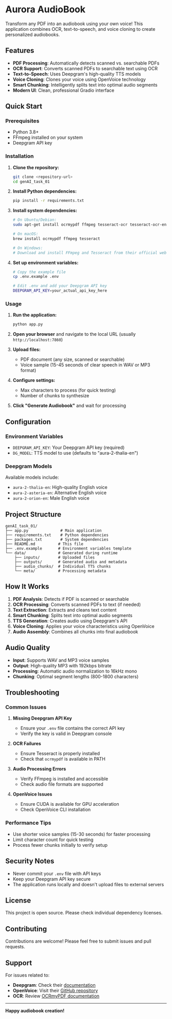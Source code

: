 # Aurora AudioBook 

Transform any PDF into an audiobook using your own voice! This application combines OCR, text-to-speech, and voice cloning to create personalized audiobooks.

## Features

- **PDF Processing**: Automatically detects scanned vs. searchable PDFs
- **OCR Support**: Converts scanned PDFs to searchable text using OCR
- **Text-to-Speech**: Uses Deepgram's high-quality TTS models
- **Voice Cloning**: Clones your voice using OpenVoice technology
- **Smart Chunking**: Intelligently splits text into optimal audio segments
- **Modern UI**: Clean, professional Gradio interface

## Quick Start

### Prerequisites

- Python 3.8+
- FFmpeg installed on your system
- Deepgram API key

### Installation

1. **Clone the repository:**
   ```bash
   git clone <repository-url>
   cd genAI_task_01
   ```

2. **Install Python dependencies:**
   ```bash
   pip install -r requirements.txt
   ```

3. **Install system dependencies:**
   ```bash
   # On Ubuntu/Debian:
   sudo apt-get install ocrmypdf ffmpeg tesseract-ocr tesseract-ocr-eng
   
   # On macOS:
   brew install ocrmypdf ffmpeg tesseract
   
   # On Windows:
   # Download and install FFmpeg and Tesseract from their official websites
   ```

4. **Set up environment variables:**
   ```bash
   # Copy the example file
   cp .env.example .env
   
   # Edit .env and add your Deepgram API key
   DEEPGRAM_API_KEY=your_actual_api_key_here
   ```

### Usage

1. **Run the application:**
   ```bash
   python app.py
   ```

2. **Open your browser** and navigate to the local URL (usually `http://localhost:7860`)

3. **Upload files:**
   - PDF document (any size, scanned or searchable)
   - Voice sample (15-45 seconds of clear speech in WAV or MP3 format)

4. **Configure settings:**
   - Max characters to process (for quick testing)
   - Number of chunks to synthesize

5. **Click "Generate Audiobook"** and wait for processing

## Configuration

### Environment Variables

- `DEEPGRAM_API_KEY`: Your Deepgram API key (required)
- `DG_MODEL`: TTS model to use (defaults to "aura-2-thalia-en")

### Deepgram Models

Available models include:
- `aura-2-thalia-en`: High-quality English voice
- `aura-2-asteria-en`: Alternative English voice
- `aura-2-orion-en`: Male English voice

## Project Structure

```
genAI_task_01/
├── app.py              # Main application
├── requirements.txt    # Python dependencies
├── packages.txt        # System dependencies
├── README.md          # This file
├── .env.example       # Environment variables template
└── data/              # Generated during runtime
    ├── inputs/        # Uploaded files
    ├── outputs/       # Generated audio and metadata
    ├── audio_chunks/  # Individual TTS chunks
    └── meta/          # Processing metadata
```

## How It Works

1. **PDF Analysis**: Detects if PDF is scanned or searchable
2. **OCR Processing**: Converts scanned PDFs to text (if needed)
3. **Text Extraction**: Extracts and cleans text content
4. **Smart Chunking**: Splits text into optimal audio segments
5. **TTS Generation**: Creates audio using Deepgram's API
6. **Voice Cloning**: Applies your voice characteristics using OpenVoice
7. **Audio Assembly**: Combines all chunks into final audiobook

## Audio Quality

- **Input**: Supports WAV and MP3 voice samples
- **Output**: High-quality MP3 with 192kbps bitrate
- **Processing**: Automatic audio normalization to 16kHz mono
- **Chunking**: Optimal segment lengths (800-1800 characters)

## Troubleshooting

### Common Issues

1. **Missing Deepgram API Key**
   - Ensure your `.env` file contains the correct API key
   - Verify the key is valid in Deepgram console

2. **OCR Failures**
   - Ensure Tesseract is properly installed
   - Check that `ocrmypdf` is available in PATH

3. **Audio Processing Errors**
   - Verify FFmpeg is installed and accessible
   - Check audio file formats are supported

4. **OpenVoice Issues**
   - Ensure CUDA is available for GPU acceleration
   - Check OpenVoice CLI installation

### Performance Tips

- Use shorter voice samples (15-30 seconds) for faster processing
- Limit character count for quick testing
- Process fewer chunks initially to verify setup

## Security Notes

- Never commit your `.env` file with API keys
- Keep your Deepgram API key secure
- The application runs locally and doesn't upload files to external servers

## License

This project is open source. Please check individual dependency licenses.

## Contributing

Contributions are welcome! Please feel free to submit issues and pull requests.

## Support

For issues related to:
- **Deepgram**: Check their [documentation](https://developers.deepgram.com/)
- **OpenVoice**: Visit their [GitHub repository](https://github.com/myshell-ai/OpenVoice)
- **OCR**: Review [OCRmyPDF documentation](https://ocrmypdf.readthedocs.io/)

---

**Happy audiobook creation!**

